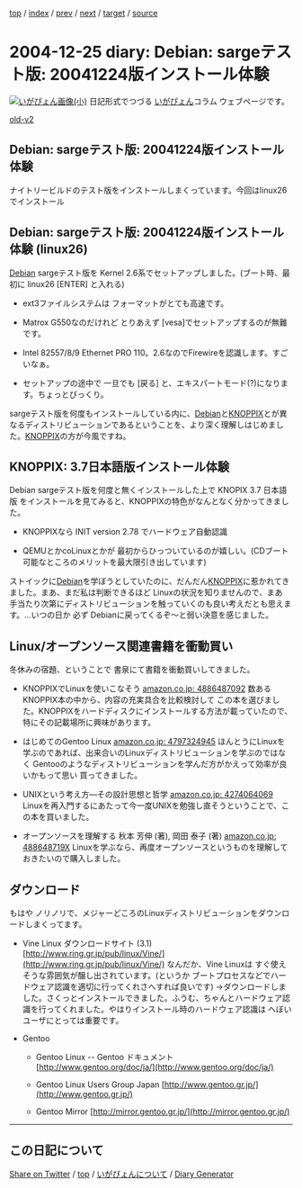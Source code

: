 [top](https://igapyon.github.io/diary/) 
 / [index](https://igapyon.github.io/diary/2004/index.html) 
 / [prev](https://igapyon.github.io/diary/2004/ig041224.html) 
 / [next](https://igapyon.github.io/diary/2004/ig041226.html) 
 / [target](https://igapyon.github.io/diary/2004/ig041225.html) 
 / [source](https://github.com/igapyon/diary/blob/gh-pages/2004/ig041225.html.src.md) 

2004-12-25 diary: Debian: sargeテスト版: 20041224版インストール体験
=====================================================================================================
[![いがぴょん画像(小)](https://igapyon.github.io/diary/images/iga200306s.jpg "いがぴょん")](https://igapyon.github.io/diary/memo/memoigapyon.html) 日記形式でつづる [いがぴょん](https://igapyon.github.io/diary/memo/memoigapyon.html)コラム ウェブページです。

[old-v2](ig041225-orig.html)

## Debian: sargeテスト版: 20041224版インストール体験

ナイトリービルドのテスト版をインストールしまくっています。今回はlinux26でインストール


## Debian: sargeテスト版: 20041224版インストール体験 (linux26)

[Debian](http://www.igapyon.jp/igapyon/diary/keyword/debian.html) sargeテスト版を Kernel 2.6系でセットアップしました。(ブート時、最初に linux26
[ENTER] と入れる)

* ext3ファイルシステムは フォーマットがとても高速です。
  
* Matrox G550なのだけれど とりあえず [vesa]でセットアップするのが無難です。
  
* Intel 82557/8/9 Ethernet PRO 110。2.6なのでFirewireを認識します。すごいなぁ。
  
* セットアップの途中で 一旦でも [戻る] と、エキスパートモード(?)になります。ちょっとびっくり。

sargeテスト版を何度もインストールしている内に、[Debian](http://www.igapyon.jp/igapyon/diary/keyword/debian.html)と[KNOPPIX](http://www.igapyon.jp/igapyon/diary/keyword/knoppix.html)とが異なるディストリビューションであるということを、より深く理解しはじめました。[KNOPPIX](http://www.igapyon.jp/igapyon/diary/keyword/knoppix.html)の方が今風ですね。

## KNOPPIX: 3.7日本語版インストール体験

Debian sargeテスト版を何度と無くインストールした上で KNOPIX 3.7 日本語版 をインストールを見てみると、KNOPPIXの特色がなんとなく分かってきました。

* KNOPPIXなら INIT version 2.78 でハードウェア自動認識
  
* QEMUとかcoLinuxとかが 最初からひっついているのが嬉しい。(CDブート可能なところのメリットを最大限引き出しています)

ストイックに[Debian](http://www.igapyon.jp/igapyon/diary/keyword/debian.html)を学ぼうとしていたのに、だんだん[KNOPPIX](http://www.igapyon.jp/igapyon/diary/keyword/knoppix.html)に惹かれてきました。まあ、まだ私は判断できるほど
Linuxの状況を知りませんので、まあ 手当たり次第にディストリビューションを触っていくのも良い考えだとも思えます。…いつの日か 必ず Debianに戻ってくるぞ～と弱い決意を感じました。

## Linux/オープンソース関連書籍を衝動買い

冬休みの宿題、ということで 書泉にて書籍を衝動買いしてきました。

* KNOPPIXでLinuxを使いこなそう
  [amazon.co.jp: 4886487092](http://www.amazon.co.jp/exec/obidos/ASIN/4886487092/igapyondiary-22)
  数あるKNOPPIX本の中から、内容の充実具合を比較検討して この本を選びました。KNOPPIXをハードディスクにインストールする方法が載っていたので、特にその記載場所に興味があります。
  
* はじめてのGentoo Linux
  [amazon.co.jp: 4797324945](http://www.amazon.co.jp/exec/obidos/ASIN/4797324945/igapyondiary-22)
  ほんとうにLinuxを学ぶのであれば、出来合いのLinuxディストリビューションを学ぶのではなく Gentooのようなディストリビューションを学んだ方がかえって効率が良いかもって思い
  買ってきました。
  
* UNIXという考え方―その設計思想と哲学
  [amazon.co.jp: 4274064069](http://www.amazon.co.jp/exec/obidos/ASIN/4274064069/igapyondiary-22)
  Linuxを再入門するにあたって今一度UNIXを勉強し直そうということで、この本を買いました。
  
* オープンソースを理解する 秋本 芳伸 (著), 岡田 泰子 (著)
  [amazon.co.jp: 488648719X](http://www.amazon.co.jp/exec/obidos/ASIN/488648719X/igapyondiary-22)
  Linuxを学ぶなら、再度オープンソースというものを理解しておきたいので購入しました。

## ダウンロード

もはや ノリノリで、メジャーどころのLinuxディストリビューションをダウンロードしまくってます。

* Vine Linux ダウンロードサイト (3.1)
  [http://www.ring.gr.jp/pub/linux/Vine/](http://www.ring.gr.jp/pub/linux/Vine/)
  なんだか、Vine Linuxは すぐ使えそうな雰囲気が醸し出されています。(というか ブートプロセスなどでハードウェア認識を適切に行ってくれさへすれば良いです)
  →ダウンロードしました。さくっとインストールできました。ふうむ、ちゃんとハードウェア認識を行ってくれました。やはりインストール時のハードウェア認識は
  へぼいユーザにとっては重要です。
  
* Gentoo
  
  * Gentoo Linux -- Gentoo ドキュメント
    [http://www.gentoo.org/doc/ja/](http://www.gentoo.org/doc/ja/)
    
  * Gentoo Linux Users Group Japan
    [http://www.gentoo.gr.jp/](http://www.gentoo.gr.jp/)
    
  * Gentoo Mirror
    [http://mirror.gentoo.gr.jp/](http://mirror.gentoo.gr.jp/)

----------------------------------------------------------------------------------------------------

## この日記について

[Share on Twitter](https://twitter.com/intent/tweet?hashtags=igapyon%2Cdiary%2C%E3%81%84%E3%81%8C%E3%81%B4%E3%82%87%E3%82%93&text=Debian%3A+sarge%E3%83%86%E3%82%B9%E3%83%88%E7%89%88%3A+20041224%E7%89%88%E3%82%A4%E3%83%B3%E3%82%B9%E3%83%88%E3%83%BC%E3%83%AB%E4%BD%93%E9%A8%93&url=https%3A%2F%2Figapyon.github.io%2Fdiary%2F2004%2Fig041225.html) / [top](https://igapyon.github.io/diary/) / [いがぴょんについて](https://igapyon.github.io/diary/memo/memoigapyon.html) / [Diary Generator](https://github.com/igapyon/igapyonv3)
